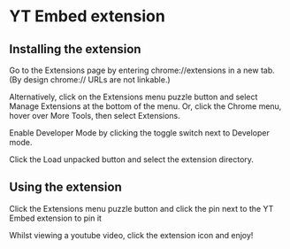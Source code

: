 # YT Embed extension

## Installing the extension

Go to the Extensions page by entering chrome://extensions in a new tab. (By design chrome:// URLs are not linkable.)

Alternatively, click on the Extensions menu puzzle button and select Manage Extensions at the bottom of the menu.
Or, click the Chrome menu, hover over More Tools, then select Extensions.

Enable Developer Mode by clicking the toggle switch next to Developer mode.

Click the Load unpacked button and select the extension directory.

## Using the extension

Click the Extensions menu puzzle button and click the pin next to the YT Embed extension to pin it

Whilst viewing a youtube video, click the extension icon and enjoy!
